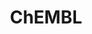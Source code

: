 ---
bigquery: https://console.cloud.google.com/bigquery?p=patents-public-data&d=ebi_chembl&page=dataset
citation: '"The ChEMBL database in 2017." Anna Gaulton, Anne Hersey, Michał Nowotka,
  A Patrícia Bento, Jon Chambers, David Mendez, Prudence Mutowo, Francis Atkinson,
  Louisa J Bellis, Elena Cibrián-Uhalte, Mark Davies, Nathan Dedman, Anneli Karlsson,
  María Paula Magariños, John P Overington, George Papadatos, Ines Smit, Andrew R
  Leach Nucleic acids Research (2017) 45 (Database Issue), D945-D954'
contributors: European Bioinformatics Institute
cost: None
description: ChEMBL Data is a manually curated database of small molecules used in
  drug discovery, including information about existing patented drugs.
documentation: 'schema: https://www.ebi.ac.uk/chembl/db_schema


  '
last_edit: Mon, 04 Apr 2022 19:07:30 GMT
location: https://console.cloud.google.com/marketplace/product/google_patents_public_datasets/chembl
maintained_by: EMBL-EBI, an outstation of European Molecular Biology Laboratory
related_publications: '

  ChEMBL: towards direct deposition of bioassay data.


  Mendez D, Gaulton A, Bento AP, Chambers J, De Veij M, Félix E, Magariños MP, Mosquera
  JF, Mutowo P, Nowotka M, Gordillo-Marañón M, Hunter F, Junco L, Mugumbate G, Rodriguez-Lopez
  M, Atkinson F, Bosc N, Radoux CJ, Segura-Cabrera A, Hersey A, Leach AR.


  — Nucleic Acids Res. 2019; 47(D1):D930-D940. doi: 10.1093/nar/gky1075

  '
schema_fields: '[''hbd_lipinski'', ''entity_id'', ''pref_name'', ''comp_class_id'',
  ''formulation_id'', ''atc_code'', ''creation_date'', ''action_type'', ''first_in_class'',
  ''cx_logd'', ''ro3_pass'', ''isoform'', ''standard_type'', ''title'', ''mol_frac_id'',
  ''cell_ontology_id'', ''pathway_id'', ''strength'', ''path'', ''targrel_id'', ''molfile'',
  ''assay_class_id'', ''mol_atc_id'', ''volume'', ''cell_source_organism'', ''cx_most_bpka'',
  ''substrate_record_id'', ''warning_country'', ''psa'', ''chembl_id'', ''cellosaurus_id'',
  ''alert_set_id'', ''metabolite_record_id'', ''relationship_desc'', ''applicant_full_name'',
  ''definition'', ''cell_id'', ''withdrawn_reason'', ''activity_id'', ''comp_go_id'',
  ''warning_year'', ''text_value'', ''met_conversion'', ''co_stem_id'', ''level2'',
  ''indref_id'', ''rgid'', ''alert_id'', ''alert_name'', ''assay_organism'', ''efo_id'',
  ''comments'', ''binding_site_comment'', ''full_mwt'', ''issue'', ''mw_monoisotopic'',
  ''units'', ''l4'', ''relationship'', ''confidence'', ''who_name'', ''assay_desc'',
  ''major_class'', ''standard_text_value'', ''upper_value'', ''oc_id'', ''protein_class_synonym'',
  ''cl_lincs_id'', ''status'', ''class_level'', ''country'', ''smarts'', ''direct_interaction'',
  ''stem'', ''cell_source_tax_id'', ''lle'', ''prodrug'', ''cell_description'', ''molsyn_id'',
  ''compound_name'', ''usan_stem'', ''domain_id'', ''assay_category'', ''num_alerts'',
  ''ad_type'', ''toid'', ''standard_upper_value'', ''black_box_warning'', ''standard_flag'',
  ''num_lipinski_ro5_violations'', ''downgraded'', ''sequence_md5sum'', ''l1'', ''dosed_ingredient'',
  ''nda_type'', ''patent_use_code'', ''uo_units'', ''parenteral'', ''enzyme_name'',
  ''warnref_id'', ''abstract'', ''l8'', ''cpd_str_alert_id'', ''met_comment'', ''ddd_units'',
  ''parent_id'', ''tid'', ''source'', ''protein_class_id'', ''structure_type'', ''warning_description'',
  ''sequence'', ''tax_id'', ''mc_target_name'', ''doc_id'', ''inorganic_flag'', ''tbl'',
  ''mc_tax_id'', ''mc_organism'', ''mc_target_type'', ''num_ro5_violations'', ''topical'',
  ''mol_hrac_id'', ''level4_description'', ''stem_class'', ''sitecomp_id'', ''pathway_key'',
  ''go_id'', ''mec_id'', ''therapeutic_flag'', ''related_tid'', ''drug_product_flag'',
  ''curation_comment'', ''standard_inchi'', ''level3'', ''homologue'', ''relation'',
  ''l2'', ''innovator_company'', ''class_type'', ''bao_endpoint'', ''tid_fixed'',
  ''variant_id'', ''ref_type'', ''bao_format'', ''doi'', ''drug_record_id'', ''level4'',
  ''previous_company'', ''delist_flag'', ''doc_type'', ''potential_duplicate'', ''published_units'',
  ''bei'', ''site_name'', ''type'', ''frac_class_id'', ''pubmed_id'', ''assay_strain'',
  ''research_stem'', ''acd_most_bpka'', ''smid'', ''ap_id'', ''helm_notation'', ''syn_type'',
  ''assay_param_id'', ''first_approval'', ''acd_logp'', ''biocomp_id'', ''site_residues'',
  ''mechanism_of_action'', ''normal_range_max'', ''level1_description'', ''pchembl_value'',
  ''res_stem_id'', ''priority'', ''db_source'', ''src_id'', ''std_act_id'', ''selectivity_comment'',
  ''annotation'', ''efo_term'', ''set_name'', ''assay_subcellular_fraction'', ''cell_source_tissue'',
  ''l3'', ''ingredient'', ''label'', ''acd_most_apka'', ''standard_inchi_key'', ''standard_value'',
  ''compsyn_id'', ''name'', ''record_id'', ''hrac_class_id'', ''bto_id'', ''molecule_type'',
  ''assay_id'', ''uberon_id'', ''usan_substem'', ''withdrawn_country'', ''value'',
  ''job_id'', ''route'', ''mechanism_comment'', ''targcomp_id'', ''version'', ''cx_logp'',
  ''target_type'', ''drugind_id'', ''protein_class_desc'', ''predbind_id'', ''met_id'',
  ''year'', ''source_domain_id'', ''actsm_id'', ''polymer_flag'', ''src_short_name'',
  ''component_synonym'', ''ref_url'', ''parent_molregno'', ''component_type'', ''chebi_par_id'',
  ''molecular_mechanism'', ''frac_code'', ''synonyms'', ''bao_id'', ''assay_tissue'',
  ''withdrawn_flag'', ''patent_expire_date'', ''active_molregno'', ''indication_class'',
  ''l6'', ''mw_freebase'', ''stat'', ''chirality'', ''accession'', ''heavy_atoms'',
  ''molecular_species'', ''as_id'', ''src_assay_id'', ''acd_logd'', ''assay_test_type'',
  ''prediction_method'', ''level3_description'', ''level5'', ''full_molformula'',
  ''organism'', ''aidx'', ''trade_name'', ''assay_type'', ''end_position'', ''rtb'',
  ''updated_on'', ''max_phase_for_ind'', ''approval_date'', ''start_position'', ''prod_pat_id'',
  ''tissue_id'', ''normal_range_min'', ''relationship_type'', ''withdrawn_class'',
  ''target_desc'', ''ass_cls_map_id'', ''canonical_smiles'', ''hrac_code'', ''disease_efficacy'',
  ''result_flag'', ''parameter_type'', ''last_active'', ''who_extra'', ''dosage_form'',
  ''standard_units'', ''assay_source'', ''aspect'', ''oral'', ''patent_no'', ''hbd'',
  ''withdrawn_year'', ''metref_id'', ''compd_id'', ''compound_key'', ''usan_stem_definition'',
  ''domain_description'', ''mc_target_accession'', ''availability_type'', ''orig_description'',
  ''last_page'', ''l5'', ''confidence_score'', ''curated_by'', ''ddd_value'', ''mecref_id'',
  ''mol_irac_id'', ''drug_substance_flag'', ''activity_comment'', ''enzyme_tid'',
  ''company'', ''molregno'', ''active_ingredient'', ''hba_lipinski'', ''log_id'',
  ''assay_cell_type'', ''parameter_value'', ''data_validity_comment'', ''warning_id'',
  ''ref_id'', ''publication_number'', ''src_compound_id'', ''cx_most_apka'', ''first_page'',
  ''published_value'', ''parent_go_id'', ''irac_code'', ''usan_year'', ''src_description'',
  ''ddd_id'', ''clo_id'', ''authors'', ''warning_type'', ''sei'', ''le'', ''irac_class_id'',
  ''submission_date'', ''domain_name'', ''ridx'', ''target_mapping'', ''mesh_id'',
  ''cidx'', ''ddd_comment'', ''updated_by'', ''journal'', ''idx'', ''assay_tax_id'',
  ''published_relation'', ''ddd_admr'', ''hba'', ''qudt_units'', ''patent_id'', ''subgroup'',
  ''domain_type'', ''aromatic_rings'', ''protclasssyn_id'', ''l7'', ''published_type'',
  ''standard_relation'', ''mutation'', ''activity_count'', ''description'', ''level1'',
  ''site_id'', ''product_id'', ''db_version'', ''natural_product'', ''alogp'', ''mesh_heading'',
  ''component_id'', ''parent_type'', ''cell_name'', ''qed_weighted'', ''species_group_flag'',
  ''entity_type'', ''short_name'', ''max_phase'', ''caloha_id'', ''level2_description'',
  ''usan_stem_id'', ''warning_class'']'
shortname: chembl
tags:
- biotechnology
- health
- chemical
- bioinformatics
- medical
terms_of_use: CC BY-SA 3.0
title: ChEMBL
uuid: e232a192-965c-4ec9-904c-155b6dfe56c5
---